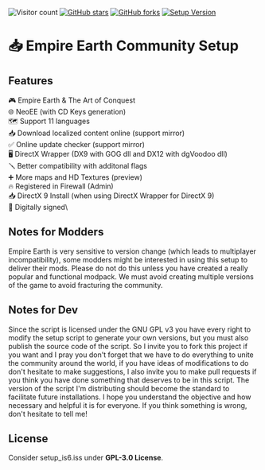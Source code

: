 ![Visitor count](https://shields-io-visitor-counter.herokuapp.com/badge?page=EE-modders.Empire-Earth-Setup)
[![GitHub stars](https://img.shields.io/github/stars/EE-modders/Empire-Earth-Setup)](https://github.com/EE-modders/Empire-Earth-Setup/stargazers)
[![GitHub forks](https://img.shields.io/github/forks/EnergyCube/MySoloRPG)](https://github.com/EnergyCube/MySoloRPG/network)
[![Setup Version](https://img.shields.io/badge/Setup%20Version-v1.0.0.0-blue)](https://github.com/EnergyCube/MySoloRPG)
# 📥 Empire Earth Community Setup

## Features
🎮 Empire Earth & The Art of Conquest\
🌐 NeoEE (with CD Keys generation)\
🗺️ Support 11 languages\
📥 Download localized content online (support mirror)\
✅ Online update checker (support mirror)\
🖥️ DirectX Wrapper (DX9 with GOG dll and DX12 with dgVoodoo dll)\
🪛 Better compatibility with additonal flags\
➕ More maps and HD Textures (preview)\
🔥 Registered in Firewall (Admin)\
📥 DirectX 9 Install (when using DirectX Wrapper for DirectX 9)\
🔐 Digitally signed\

## Notes for Modders
Empire Earth is very sensitive to version change (which leads to multiplayer incompatibility), some modders might be interested in using this setup to deliver their mods. Please do not do this unless you have created a really popular and functional modpack. We must avoid creating multiple versions of the game to avoid fracturing the community.

## Notes for Dev 
Since the script is licensed under the GNU GPL v3 you have every right to modify the setup script to generate your own versions, but you must also publish the source code of the script. So I invite you to fork this project if you want and I pray you don't forget that we have to do everything to unite the community around the world, if you have ideas of modifications to do don't hesitate to make suggestions, I also invite you to make pull requests if you think you have done something that deserves to be in this script. The version of the script I'm distributing should become the standard to facilitate future installations. I hope you understand the objective and how necessary and helpful it is for everyone. If you think something is wrong, don't hesitate to tell me!
## License
Consider setup_is6.iss under **GPL-3.0 License**.
